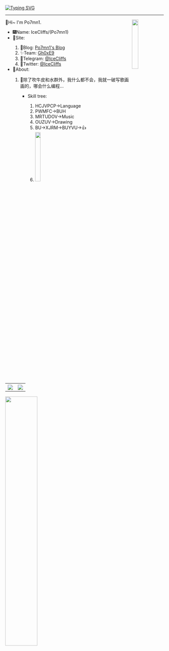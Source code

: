 [![Typing SVG](https://readme-typing-svg.herokuapp.com?font=&size=35&duration=3000&color=1A8FF7&background=FF000000&center=true&vCenter=true&width=1192&lines=%40%E4%BA%BA%E3%81%AF%E6%A2%A6%E3%82%92%E6%8C%81%E3%81%A3%E3%81%A6%E3%81%AA%E3%81%91%E3%82%8C%E3%81%B0%E3%80%81%E5%A1%A9%E9%B1%BC%E3%81%A8%E3%81%AF%E4%BD%95%E3%81%8C%E8%BF%9D%E3%81%86%EF%BC%81)](https://git.io/typing-svg)
<hr>
👋Hi~ I'm Po7mn1.
<img src="http://bfs.iloli.moe/logo.png" align="right" width="20%">
<div>
<ul>
<li>🎆Name: IceCliffs/(Po7mn1)</li>
<li>🔗Site: </li>
<ol>
  <li>🥰Blog: <a href="https://rce.iloli.moe">Po7mn1's Blog</a></li>
  <li>✨Team: <a href="https://team.iloli.moe">Gh0xE9</a></li>
  <li>🛫Telegram: <a href="https://t.me/icecliffs">@IceCliffs</a></li>
  <li>🌵Twitter: <a href="https://twitter.com/icecliffs">@IceCliffs</a></li>
</ol>
<li>🔗About: </li>
<ol>
  <li>🥰除了吹牛皮和水群外，我什么都不会，我就一破写歌画画的，哪会什么编程...</li>
  <ul>
    <li>Skill tree:</li>
    <ol>
      <li>HCJVPCP->Language</li>
      <li>PWMFC->BUH</li>
      <li>MRTUDOV->Music</li>
      <li>OUZUV->Drawing</li>
      <li>BU->XJRM->BUYVU->👍</li>
      <li><img src="https://bfs.iloli.moe/2022/06/f62453-715d17-faf194ca94afec807e6e5b17.jpg" width="20%"></li>
    </ol>
  </ul>
</ol>
</ul>
<table>
  <tr>
    <th>
      <img src="https://github-profile-summary-cards.vercel.app/api/cards/profile-details?username=icecliffs&theme=monokai" />
    </th>
<!--   </tr> -->
<!--   <tr> -->
    <th><a href="https://github.com/icecliffs">
      <img src="https://github-readme-stats.vercel.app/api?username=icecliffs&show_icons=true&hide_border=false&count_private=true&include_all_commits=true" />
    </a></th>
<!--     <th><a href="https://github.com/icecliffs"> -->
<!--       <img src="https://github-readme-stats.vercel.app/api/top-langs/?username=icecliffs&layout=compact&langs_count=6" /> -->
<!--     </a></th> -->
  </tr>
</table>
<img src="https://bfs.iloli.moe/img/2021/06/025f0a06f6e67caab4cce963faf0838c-1.png" width="45%">
</div>
